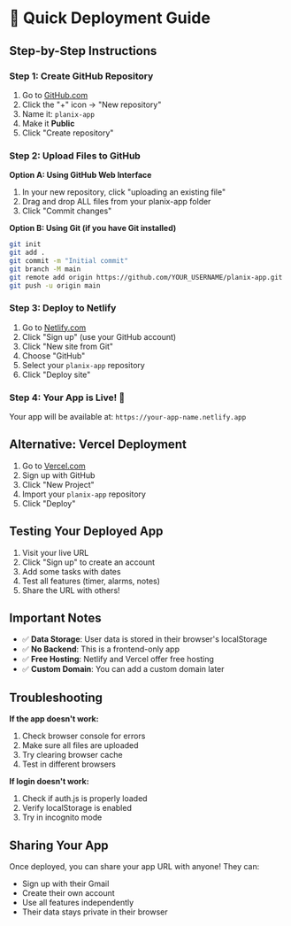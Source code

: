 # 🚀 Quick Deployment Guide

## Step-by-Step Instructions

### Step 1: Create GitHub Repository

1. Go to [GitHub.com](https://github.com)
2. Click the "+" icon → "New repository"
3. Name it: `planix-app`
4. Make it **Public**
5. Click "Create repository"

### Step 2: Upload Files to GitHub

**Option A: Using GitHub Web Interface**
1. In your new repository, click "uploading an existing file"
2. Drag and drop ALL files from your planix-app folder
3. Click "Commit changes"

**Option B: Using Git (if you have Git installed)**
```bash
git init
git add .
git commit -m "Initial commit"
git branch -M main
git remote add origin https://github.com/YOUR_USERNAME/planix-app.git
git push -u origin main
```

### Step 3: Deploy to Netlify

1. Go to [Netlify.com](https://netlify.com)
2. Click "Sign up" (use your GitHub account)
3. Click "New site from Git"
4. Choose "GitHub"
5. Select your `planix-app` repository
6. Click "Deploy site"

### Step 4: Your App is Live! 🎉

Your app will be available at: `https://your-app-name.netlify.app`

## Alternative: Vercel Deployment

1. Go to [Vercel.com](https://vercel.com)
2. Sign up with GitHub
3. Click "New Project"
4. Import your `planix-app` repository
5. Click "Deploy"

## Testing Your Deployed App

1. Visit your live URL
2. Click "Sign up" to create an account
3. Add some tasks with dates
4. Test all features (timer, alarms, notes)
5. Share the URL with others!

## Important Notes

- ✅ **Data Storage**: User data is stored in their browser's localStorage
- ✅ **No Backend**: This is a frontend-only app
- ✅ **Free Hosting**: Netlify and Vercel offer free hosting
- ✅ **Custom Domain**: You can add a custom domain later

## Troubleshooting

**If the app doesn't work:**
1. Check browser console for errors
2. Make sure all files are uploaded
3. Try clearing browser cache
4. Test in different browsers

**If login doesn't work:**
1. Check if auth.js is properly loaded
2. Verify localStorage is enabled
3. Try in incognito mode

## Sharing Your App

Once deployed, you can share your app URL with anyone! They can:
- Sign up with their Gmail
- Create their own account
- Use all features independently
- Their data stays private in their browser 